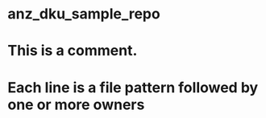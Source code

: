# anz_dku_sample_repo
# This is a comment.
# Each line is a file pattern followed by one or more owners

